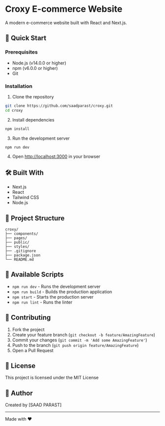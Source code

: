 # Croxy E-commerce Website

A modern e-commerce website built with React and Next.js.

## 🚀 Quick Start

### Prerequisites
- Node.js (v14.0.0 or higher)
- npm (v6.0.0 or higher)
- Git

### Installation

1. Clone the repository
```bash
git clone https://github.com/saadparast/croxy.git
cd croxy
```

2. Install dependencies
```bash
npm install
```

3. Run the development server
```bash
npm run dev
```

4. Open [http://localhost:3000](http://localhost:3000) in your browser

## 🛠️ Built With
- Next.js
- React
- Tailwind CSS
- Node.js

## 📁 Project Structure
```
croxy/
├── components/
├── pages/
├── public/
├── styles/
├── .gitignore
├── package.json
└── README.md
```

## 🔧 Available Scripts

- `npm run dev` - Runs the development server
- `npm run build` - Builds the production application
- `npm start` - Starts the production server
- `npm run lint` - Runs the linter

## 🤝 Contributing

1. Fork the project
2. Create your feature branch (`git checkout -b feature/AmazingFeature`)
3. Commit your changes (`git commit -m 'Add some AmazingFeature'`)
4. Push to the branch (`git push origin feature/AmazingFeature`)
5. Open a Pull Request

## 📝 License

This project is licensed under the MIT License

## 👤 Author

Created by [SAAD PARAST]

---
Made with ❤️ 
